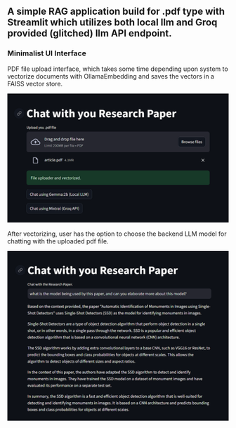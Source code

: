 ## A simple RAG application build for .pdf type with Streamlit which utilizes both local llm and Groq provided (glitched) llm API endpoint. 
### Minimalist UI Interface

<p>PDF file upload interface, which takes some time depending upon system to vectorize documents with OllamaEmbedding and saves the vectors in a FAISS vector store.</p>

<p align='center'>
    <img src="assets/ss_1.png" alt="upload pdf interface" width="600">  
</p>

<p>After vectorizing, user has the option to choose the backend LLM model for chatting with the uploaded pdf file.</p>

<p align='center'>
    <img src="assets/ss_2.png" alt="chatting with pdf interface" width="800">  
</p>

